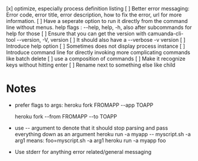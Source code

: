 [x] optimize, especially process definition listing
[ ] Better error messaging: Error code, error title, error description, how to
    fix the error, url for more information.
[ ] Have a seperate option to run it directly from the command line without
    menus. help flags : --help, help, -h, also after subcommands for help for
    those
[ ] Ensure that you can get the version with camuanda-cli-tool --version, -V,
    version
[ ] It should also have a --verbose -v version
[ ] Introduce help option
[ ] Sometimes does not display process instance
[ ] Introduce command line for directly invoking more complicating commands
    like batch delete
[ ] use a composition of commands
[ ] Make it recognize keys without hitting enter
[ ] Rename next to something else like child

# Notes

* prefer flags to args:
    heroku fork FROMAPP --app TOAPP

    heroku fork --from FROMAPP --to TOAPP
* use -- argument to denote that it should stop parsing and pass everything
  down as an argument
  heroku run -a myapp -- myscript.sh -a arg1 means:
    foo=myscript.sh -a arg1
    heroku run -a myapp foo
* Use stderr for anything error related/general messaging
